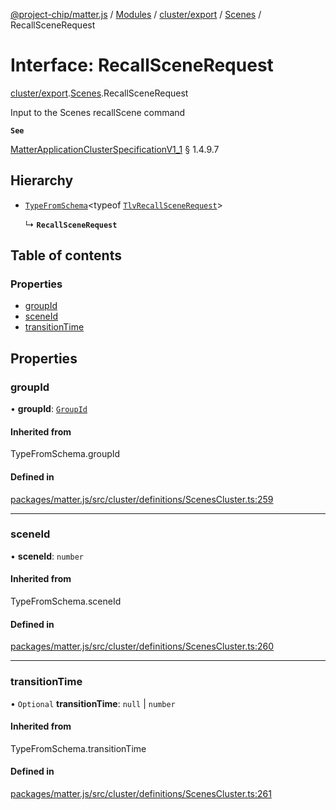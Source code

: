 [@project-chip/matter.js](../README.md) / [Modules](../modules.md) / [cluster/export](../modules/cluster_export.md) / [Scenes](../modules/cluster_export.Scenes.md) / RecallSceneRequest

# Interface: RecallSceneRequest

[cluster/export](../modules/cluster_export.md).[Scenes](../modules/cluster_export.Scenes.md).RecallSceneRequest

Input to the Scenes recallScene command

**`See`**

[MatterApplicationClusterSpecificationV1_1](spec_export.MatterApplicationClusterSpecificationV1_1.md) § 1.4.9.7

## Hierarchy

- [`TypeFromSchema`](../modules/tlv_export.md#typefromschema)\<typeof [`TlvRecallSceneRequest`](../modules/cluster_export.Scenes.md#tlvrecallscenerequest)\>

  ↳ **`RecallSceneRequest`**

## Table of contents

### Properties

- [groupId](cluster_export.Scenes.RecallSceneRequest.md#groupid)
- [sceneId](cluster_export.Scenes.RecallSceneRequest.md#sceneid)
- [transitionTime](cluster_export.Scenes.RecallSceneRequest.md#transitiontime)

## Properties

### groupId

• **groupId**: [`GroupId`](../modules/datatype_export.md#groupid)

#### Inherited from

TypeFromSchema.groupId

#### Defined in

[packages/matter.js/src/cluster/definitions/ScenesCluster.ts:259](https://github.com/project-chip/matter.js/blob/3adaded6/packages/matter.js/src/cluster/definitions/ScenesCluster.ts#L259)

___

### sceneId

• **sceneId**: `number`

#### Inherited from

TypeFromSchema.sceneId

#### Defined in

[packages/matter.js/src/cluster/definitions/ScenesCluster.ts:260](https://github.com/project-chip/matter.js/blob/3adaded6/packages/matter.js/src/cluster/definitions/ScenesCluster.ts#L260)

___

### transitionTime

• `Optional` **transitionTime**: ``null`` \| `number`

#### Inherited from

TypeFromSchema.transitionTime

#### Defined in

[packages/matter.js/src/cluster/definitions/ScenesCluster.ts:261](https://github.com/project-chip/matter.js/blob/3adaded6/packages/matter.js/src/cluster/definitions/ScenesCluster.ts#L261)
